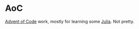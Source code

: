 # AoC

[Advent of Code](https://adventofcode.com/) work, mostly for learning some [Julia](https://julialang.org/). Not pretty.

